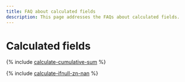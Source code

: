 ```yaml
---
title: FAQ about calculated fields
description: This page addresses the FAQs about calculated fields.
---
```


# Calculated fields


{% include [calculate-cumulative-sum](../../_qa/datalens/calculating-cumulative-sum.md) %}

{% include [calculate-ifnull-zn-nan](../../_qa/datalens/calculating-ifnull-zn-nan.md) %}


